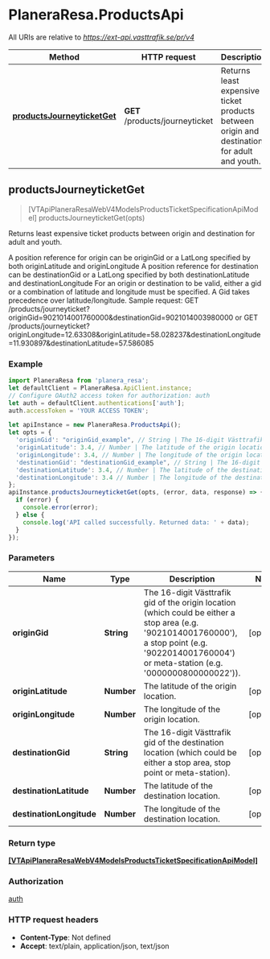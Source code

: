 # PlaneraResa.ProductsApi

All URIs are relative to *https://ext-api.vasttrafik.se/pr/v4*

Method | HTTP request | Description
------------- | ------------- | -------------
[**productsJourneyticketGet**](ProductsApi.md#productsJourneyticketGet) | **GET** /products/journeyticket | Returns least expensive ticket products between origin and destination for adult and youth.



## productsJourneyticketGet

> [VTApiPlaneraResaWebV4ModelsProductsTicketSpecificationApiModel] productsJourneyticketGet(opts)

Returns least expensive ticket products between origin and destination for adult and youth.

A position reference for origin can be originGid or a LatLong specified by both originLatitude and originLongitude                A position reference for destination can be destinationGid or a LatLong specified by both destinationLatitude and destinationLongitude                For an origin or destination to be valid, either a gid or a combination of latitude and longitude must be specified. A Gid takes precedence over latitude/longitude.                Sample request:                    GET /products/journeyticket?originGid&#x3D;9021014001760000&amp;destinationGid&#x3D;9021014003980000                or                    GET /products/journeyticket?originLongitude&#x3D;12.63308&amp;originLatitude&#x3D;58.028237&amp;destinationLongitude&#x3D;11.930897&amp;destinationLatitude&#x3D;57.586085

### Example

```javascript
import PlaneraResa from 'planera_resa';
let defaultClient = PlaneraResa.ApiClient.instance;
// Configure OAuth2 access token for authorization: auth
let auth = defaultClient.authentications['auth'];
auth.accessToken = 'YOUR ACCESS TOKEN';

let apiInstance = new PlaneraResa.ProductsApi();
let opts = {
  'originGid': "originGid_example", // String | The 16-digit Västtrafik gid of the origin location (which could be either a stop area (e.g. '9021014001760000'), a stop point (e.g. '9022014001760004') or meta-station (e.g. '0000000800000022')).
  'originLatitude': 3.4, // Number | The latitude of the origin location.
  'originLongitude': 3.4, // Number | The longitude of the origin location.
  'destinationGid': "destinationGid_example", // String | The 16-digit Västtrafik gid of the destination location (which could be either a stop area, stop point or meta-station).
  'destinationLatitude': 3.4, // Number | The latitude of the destination location.
  'destinationLongitude': 3.4 // Number | The longitude of the destination location.
};
apiInstance.productsJourneyticketGet(opts, (error, data, response) => {
  if (error) {
    console.error(error);
  } else {
    console.log('API called successfully. Returned data: ' + data);
  }
});
```

### Parameters


Name | Type | Description  | Notes
------------- | ------------- | ------------- | -------------
 **originGid** | **String**| The 16-digit Västtrafik gid of the origin location (which could be either a stop area (e.g. &#39;9021014001760000&#39;), a stop point (e.g. &#39;9022014001760004&#39;) or meta-station (e.g. &#39;0000000800000022&#39;)). | [optional] 
 **originLatitude** | **Number**| The latitude of the origin location. | [optional] 
 **originLongitude** | **Number**| The longitude of the origin location. | [optional] 
 **destinationGid** | **String**| The 16-digit Västtrafik gid of the destination location (which could be either a stop area, stop point or meta-station). | [optional] 
 **destinationLatitude** | **Number**| The latitude of the destination location. | [optional] 
 **destinationLongitude** | **Number**| The longitude of the destination location. | [optional] 

### Return type

[**[VTApiPlaneraResaWebV4ModelsProductsTicketSpecificationApiModel]**](VTApiPlaneraResaWebV4ModelsProductsTicketSpecificationApiModel.md)

### Authorization

[auth](../README.md#auth)

### HTTP request headers

- **Content-Type**: Not defined
- **Accept**: text/plain, application/json, text/json

